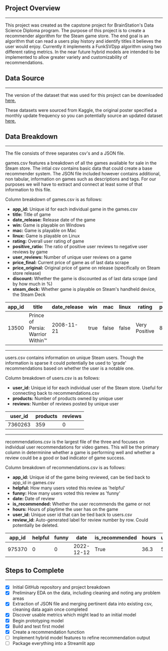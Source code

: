 ## Project Overview 
---
This project was created as the capstone project for BrainStation's Data Science Diploma program.  The purpose of this project is to create a recommender algorithm for the Steam game store. The end goal is an algorithm that can read a users play history and identify titles it believes the user would enjoy.  Currently it implements a FunkSVDpp algorithm using two different rating metrics.  In the near future hybrid models are intended to be implemented to allow greater variety and customizability of recommendations.   

## Data Source
---
The version of the dataset that was used for this project can be downloaded [here.](https://drive.google.com/file/d/1uAk0yDECBKfU1yI5PucsgsySShJ4tyFc/view?usp=sharing)

These datasets were sourced from Kaggle, the original poster specified a monthly update frequency so you can potentially source an updated dataset [here.](https://www.kaggle.com/datasets/antonkozyriev/game-recommendations-on-steam)

## Data Breakdown
---
The file consists of three separates csv's and a JSON file.  

games.csv features a breakdown of all the games available for sale in the Steam store.  The intial csv contains basic data that could create a base recommender system.  The JSON file included however contains additional, non tabular, information on games such as descriptions and tags.  For our purposes we will have to extract and connect at least some of that information to this file.  

Column breakdown of games.csv is as follows:

- **app_id:** Unique id for each individual game in the games.csv
- **title:**  Title of game
- **date_release:**  Release date of the game
- **win:** Game is playable on Windows 
- **mac:** Game is playable on Mac
- **linux:** Game is playable on Linux
- **rating:**  Overall user rating of game 
- **positive_ratio:**  The ratio of positive user reviews to negative user reviews by game
- **user_reviews:** Number of unique user reviews on a game
- **price_final:** Current price of game as of last data scrape 
- **price_original:** Original price of game on release (specifically on Steam store release) 
- **discount:**  Whether the game is discounted as of last data scrape (and by how much in %)
- **steam_deck:**  Whether game is playable on Steam's handheld device, the Steam Deck

| app_id | title                                | date_release | win  | mac  | linux | rating       | positive_ratio | user_reviews | price_final | price_original | discount | steam_deck |
|--------|--------------------------------------|--------------|------|------|-------|--------------|----------------|--------------|-------------|----------------|----------|------------|
| 13500  | Prince of Persia: Warrior Within™   | 2008-11-21   | true | false| false | Very Positive | 84             | 2199         | 9.99        | 9.99           | 0.0      | true       |


---





users.csv contains information on unique Steam users.  Though the information is sparse it could potentially be used to 'grade' recommendations based on whether the user is a notable one.  

Column breakdown of users.csv is as follows:

- **user_id:** Unique id for each individual user of the Steam store.  Useful for connecting back to recommendations.csv
- **products:**  Number of products owned by unique user
- **reviews:**  Number of reviews posted by unique user

| user_id | products | reviews |
|---------|----------|---------|
| 7360263 | 359      | 0       |

----

recommendations.csv is the largest file of the three and focuses on individual user recommendations for video games.  This will be the primary column in determinine whether a game is performing well and whether a review could be a good or bad indicator of game success.  


Column breakdown of recommendations.csv is as follows:

- **app_id:** Unique id of the game being reviewed, can be tied back to app_id in games.csv
- **helpful:**  How many users voted this review as 'helpful'
- **funny:**  How many users voted this review as 'funny'
- **date:** Date of review 
- **is_recommended:** Whether the user recommends the game or not
- **hours:** Hours of playtime the user has on the game
- **user_id:**  Unique user id that can be tied back to users.csv 
- **review_id:**  Auto-generated label for review number by row.  Could potentially be deleted.


| app_id | helpful | funny | date       | is_recommended | hours | user_id | review_id |
|--------|---------|-------|------------|-----------------|-------|---------|-----------|
| 975370 | 0       | 0     | 2022-12-12 | True            | 36.3  | 51580   | 0         |



## Steps to Complete 
---

- [x] Initial GitHub repository and project breakdown 
- [x] Preliminary EDA on the data, including cleaning and noting any problem areas
- [x] Extraction of JSON file and merging pertinent data into existing csv, cleaning data again once completed
- [x] Discover usable metrics which might lead to an initial model
- [x] Begin prototyping model
- [x] Build and test first model
- [x] Create a recommendation function
- [ ] Implement hybrid model features to refine recommendation output
- [ ] Package everything into a Streamlit app
